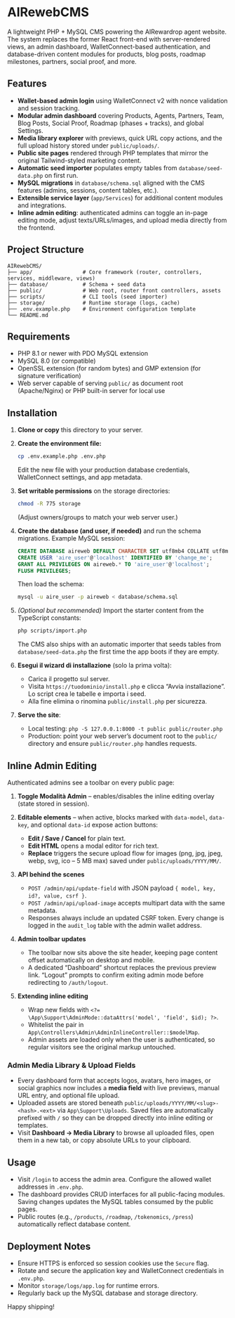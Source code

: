 # AIRewebCMS

A lightweight PHP + MySQL CMS powering the AIRewardrop agent website. The system replaces the former React front-end with server-rendered views, an admin dashboard, WalletConnect-based authentication, and database-driven content modules for products, blog posts, roadmap milestones, partners, social proof, and more.

## Features
- **Wallet-based admin login** using WalletConnect v2 with nonce validation and session tracking.
- **Modular admin dashboard** covering Products, Agents, Partners, Team, Blog Posts, Social Proof, Roadmap (phases + tracks), and global Settings.
- **Media library explorer** with previews, quick URL copy actions, and the full upload history stored under `public/uploads/`.
- **Public site pages** rendered through PHP templates that mirror the original Tailwind-styled marketing content.
- **Automatic seed importer** populates empty tables from `database/seed-data.php` on first run.
- **MySQL migrations** in `database/schema.sql` aligned with the CMS features (admins, sessions, content tables, etc.).
- **Extensible service layer** (`app/Services`) for additional content modules and integrations.
- **Inline admin editing**: authenticated admins can toggle an in-page editing mode, adjust texts/URLs/images, and upload media directly from the frontend.

## Project Structure
```
AIRewebCMS/
├── app/                # Core framework (router, controllers, services, middleware, views)
├── database/           # Schema + seed data
├── public/             # Web root, router front controllers, assets
├── scripts/            # CLI tools (seed importer)
├── storage/            # Runtime storage (logs, cache)
├── .env.example.php    # Environment configuration template
└── README.md
```

## Requirements
- PHP 8.1 or newer with PDO MySQL extension
- MySQL 8.0 (or compatible)
- OpenSSL extension (for random bytes) and GMP extension (for signature verification)
- Web server capable of serving `public/` as document root (Apache/Nginx) or PHP built-in server for local use

## Installation
1. **Clone or copy** this directory to your server.
2. **Create the environment file:**
   ```bash
   cp .env.example.php .env.php
   ```
   Edit the new file with your production database credentials, WalletConnect settings, and app metadata.
3. **Set writable permissions** on the storage directories:
   ```bash
   chmod -R 775 storage
   ```
   (Adjust owners/groups to match your web server user.)
4. **Create the database (and user, if needed)** and run the schema migrations. Example MySQL session:
   ```sql
   CREATE DATABASE aireweb DEFAULT CHARACTER SET utf8mb4 COLLATE utf8mb4_unicode_ci;
   CREATE USER 'aire_user'@'localhost' IDENTIFIED BY 'change_me';
   GRANT ALL PRIVILEGES ON aireweb.* TO 'aire_user'@'localhost';
   FLUSH PRIVILEGES;
   ```
   Then load the schema:
   ```bash
   mysql -u aire_user -p aireweb < database/schema.sql
   ```
5. *(Optional but recommended)* Import the starter content from the TypeScript constants:
   ```bash
   php scripts/import.php
   ```
   The CMS also ships with an automatic importer that seeds tables from `database/seed-data.php` the first time the app boots if they are empty.
6. **Esegui il wizard di installazione** (solo la prima volta):
   - Carica il progetto sul server.
   - Visita `https://tuodominio/install.php` e clicca “Avvia installazione”. Lo script crea le tabelle e importa i seed.
   - Alla fine elimina o rinomina `public/install.php` per sicurezza.

7. **Serve the site**:
   - Local testing: `php -S 127.0.0.1:8000 -t public public/router.php`
   - Production: point your web server’s document root to the `public/` directory and ensure `public/router.php` handles requests.

## Inline Admin Editing
Authenticated admins see a toolbar on every public page:

1. **Toggle Modalità Admin** – enables/disables the inline editing overlay (state stored in session).
2. **Editable elements** – when active, blocks marked with `data-model`, `data-key`, and optional `data-id` expose action buttons:
   - **Edit / Save / Cancel** for plain text.
   - **Edit HTML** opens a modal editor for rich text.
   - **Replace** triggers the secure upload flow for images (png, jpg, jpeg, webp, svg, ico – 5 MB max) saved under `public/uploads/YYYY/MM/`.
3. **API behind the scenes**
   - `POST /admin/api/update-field` with JSON payload `{ model, key, id?, value, csrf }`.
   - `POST /admin/api/upload-image` accepts multipart data with the same metadata.
   - Responses always include an updated CSRF token. Every change is logged in the `audit_log` table with the admin wallet address.
4. **Admin toolbar updates**
   - The toolbar now sits above the site header, keeping page content offset automatically on desktop and mobile.
   - A dedicated “Dashboard” shortcut replaces the previous preview link. “Logout” prompts to confirm exiting admin mode before redirecting to `/auth/logout`.

5. **Extending inline editing**
   - Wrap new fields with `<?= \App\Support\AdminMode::dataAttrs('model', 'field', $id); ?>`.
   - Whitelist the pair in `App\Controllers\Admin\AdminInlineController::$modelMap`.
   - Admin assets are loaded only when the user is authenticated, so regular visitors see the original markup untouched.

### Admin Media Library & Upload Fields
- Every dashboard form that accepts logos, avatars, hero images, or social graphics now includes a **media field** with live previews, manual URL entry, and optional file upload.
- Uploaded assets are stored beneath `public/uploads/YYYY/MM/<slug>-<hash>.<ext>` via `App\Support\Uploads`. Saved files are automatically prefixed with `/` so they can be dropped directly into inline editing or templates.
- Visit **Dashboard → Media Library** to browse all uploaded files, open them in a new tab, or copy absolute URLs to your clipboard.

## Usage
- Visit `/login` to access the admin area. Configure the allowed wallet addresses in `.env.php`.
- The dashboard provides CRUD interfaces for all public-facing modules. Saving changes updates the MySQL tables consumed by the public pages.
- Public routes (e.g., `/products`, `/roadmap`, `/tokenomics`, `/press`) automatically reflect database content.

## Deployment Notes
- Ensure HTTPS is enforced so session cookies use the `Secure` flag.
- Rotate and secure the application key and WalletConnect credentials in `.env.php`.
- Monitor `storage/logs/app.log` for runtime errors.
- Regularly back up the MySQL database and storage directory.

Happy shipping!
